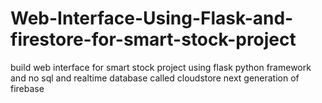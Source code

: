 # Web-Interface-Using-Flask-and-firestore-for-smart-stock-project
build web interface for smart stock project using flask python framework and no sql and realtime database called cloudstore next generation of firebase
